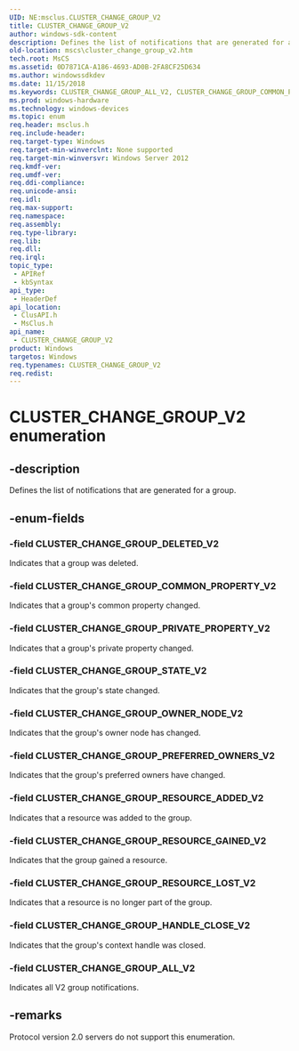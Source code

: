 ```yaml
---
UID: NE:msclus.CLUSTER_CHANGE_GROUP_V2
title: CLUSTER_CHANGE_GROUP_V2
author: windows-sdk-content
description: Defines the list of notifications that are generated for a group.
old-location: mscs\cluster_change_group_v2.htm
tech.root: MsCS
ms.assetid: 0D7871CA-A186-4693-AD0B-2FA8CF25D634
ms.author: windowssdkdev
ms.date: 11/15/2018
ms.keywords: CLUSTER_CHANGE_GROUP_ALL_V2, CLUSTER_CHANGE_GROUP_COMMON_PROPERTY_V2, CLUSTER_CHANGE_GROUP_DELETED_V2, CLUSTER_CHANGE_GROUP_HANDLE_CLOSE_V2, CLUSTER_CHANGE_GROUP_OWNER_NODE_V2, CLUSTER_CHANGE_GROUP_PREFERRED_OWNERS_V2, CLUSTER_CHANGE_GROUP_PRIVATE_PROPERTY_V2, CLUSTER_CHANGE_GROUP_RESOURCE_ADDED_V2, CLUSTER_CHANGE_GROUP_RESOURCE_GAINED_V2, CLUSTER_CHANGE_GROUP_RESOURCE_LOST_V2, CLUSTER_CHANGE_GROUP_STATE_V2, CLUSTER_CHANGE_GROUP_V2, CLUSTER_CHANGE_GROUP_V2 enumeration [Failover Cluster], clusapi/CLUSTER_CHANGE_GROUP_ALL_V2, clusapi/CLUSTER_CHANGE_GROUP_COMMON_PROPERTY_V2, clusapi/CLUSTER_CHANGE_GROUP_DELETED_V2, clusapi/CLUSTER_CHANGE_GROUP_HANDLE_CLOSE_V2, clusapi/CLUSTER_CHANGE_GROUP_OWNER_NODE_V2, clusapi/CLUSTER_CHANGE_GROUP_PREFERRED_OWNERS_V2, clusapi/CLUSTER_CHANGE_GROUP_PRIVATE_PROPERTY_V2, clusapi/CLUSTER_CHANGE_GROUP_RESOURCE_ADDED_V2, clusapi/CLUSTER_CHANGE_GROUP_RESOURCE_GAINED_V2, clusapi/CLUSTER_CHANGE_GROUP_RESOURCE_LOST_V2, clusapi/CLUSTER_CHANGE_GROUP_STATE_V2, clusapi/CLUSTER_CHANGE_GROUP_V2, msclus/CLUSTER_CHANGE_GROUP_ALL_V2, msclus/CLUSTER_CHANGE_GROUP_COMMON_PROPERTY_V2, msclus/CLUSTER_CHANGE_GROUP_DELETED_V2, msclus/CLUSTER_CHANGE_GROUP_HANDLE_CLOSE_V2, msclus/CLUSTER_CHANGE_GROUP_OWNER_NODE_V2, msclus/CLUSTER_CHANGE_GROUP_PREFERRED_OWNERS_V2, msclus/CLUSTER_CHANGE_GROUP_PRIVATE_PROPERTY_V2, msclus/CLUSTER_CHANGE_GROUP_RESOURCE_ADDED_V2, msclus/CLUSTER_CHANGE_GROUP_RESOURCE_GAINED_V2, msclus/CLUSTER_CHANGE_GROUP_RESOURCE_LOST_V2, msclus/CLUSTER_CHANGE_GROUP_STATE_V2, msclus/CLUSTER_CHANGE_GROUP_V2, mscs.cluster_change_group_v2
ms.prod: windows-hardware
ms.technology: windows-devices
ms.topic: enum
req.header: msclus.h
req.include-header: 
req.target-type: Windows
req.target-min-winverclnt: None supported
req.target-min-winversvr: Windows Server 2012
req.kmdf-ver: 
req.umdf-ver: 
req.ddi-compliance: 
req.unicode-ansi: 
req.idl: 
req.max-support: 
req.namespace: 
req.assembly: 
req.type-library: 
req.lib: 
req.dll: 
req.irql: 
topic_type:
 - APIRef
 - kbSyntax
api_type:
 - HeaderDef
api_location:
 - ClusAPI.h
 - MsClus.h
api_name:
 - CLUSTER_CHANGE_GROUP_V2
product: Windows
targetos: Windows
req.typenames: CLUSTER_CHANGE_GROUP_V2
req.redist: 
---
```


# CLUSTER_CHANGE_GROUP_V2 enumeration


## -description


Defines the list of notifications that are generated for a group.


## -enum-fields




### -field CLUSTER_CHANGE_GROUP_DELETED_V2

Indicates that a group was deleted.


### -field CLUSTER_CHANGE_GROUP_COMMON_PROPERTY_V2

Indicates that a group's common property changed.


### -field CLUSTER_CHANGE_GROUP_PRIVATE_PROPERTY_V2

Indicates that a group's private property changed.


### -field CLUSTER_CHANGE_GROUP_STATE_V2

Indicates that the group's state changed.


### -field CLUSTER_CHANGE_GROUP_OWNER_NODE_V2

Indicates that the group's owner node has changed.


### -field CLUSTER_CHANGE_GROUP_PREFERRED_OWNERS_V2

Indicates that the group's preferred owners have changed.


### -field CLUSTER_CHANGE_GROUP_RESOURCE_ADDED_V2

Indicates that a resource was added to the group.


### -field CLUSTER_CHANGE_GROUP_RESOURCE_GAINED_V2

Indicates that the group gained a resource.


### -field CLUSTER_CHANGE_GROUP_RESOURCE_LOST_V2

Indicates that a resource is no longer part of the group.


### -field CLUSTER_CHANGE_GROUP_HANDLE_CLOSE_V2

Indicates that the group's context handle was closed.


### -field CLUSTER_CHANGE_GROUP_ALL_V2

Indicates all V2 group notifications.


## -remarks



Protocol version 2.0 servers do not support this enumeration.



